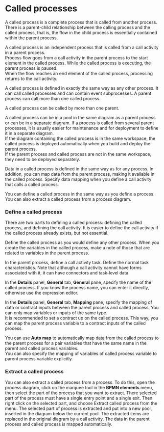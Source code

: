 # Called processes

A called process is a complete process that is called from another process.  
There is a parent-child relationship between the calling process and the called process, that is, the flow in the child process is essentially contained within the parent process.

A called process is an independent process that is called from a call activity in a parent process.  
Process flow goes from a call activity in the parent process to the start element in the called process. While the called process is executing, the parent process is paused.  
When the flow reaches an end element of the called process, processing returns to the call activity.

A called process is defined in exactly the same way as any other process. It can call called processes and can contain event subprocesses. A parent process can call more than one called process. 

A called process can be called by more than one parent.

A called process can be in a pool in the same diagram as a parent process or can be in a separate diagram. If a process is called from several parent processes, it is usually easier for maintenance and for deployment to define it in a separate diagram.  
If the diagram containing the called process is in the same workspace, the called process is deployed automatically when you build and deploy the parent process.  
If the parent process and called process are not in the same workspace, they need to be deployed separately.

Data in a called process is defined in the same way as for any process. In addition, you can map data from the parent process, making it available in the called process. Specify data mapping when you define a call activity that calls a called process.

You can define a called process in the same way as you define a process. You can also extract a called process from a process diagram.

### Define a called process

There are two parts to defining a called process: defining the called process, and defining the call activity. It is easier to define the call activity if the called process already exists, but not essential.

Define the called process as you would define any other process. When you create the variables in the called process, make a note of those that are related to variables in the parent process.

In the parent process, define a call activity task. Define the normal task characteristics. Note that although a call activity cannot 
have forms associated with it, it can have connectors and task-level data. 

In the **Details** panel, **General** tab, **General** pane, specify the name of the called process. If you know the process name, you can enter it directly, otherwise use the expression editor.

In the **Details** panel, **General** tab, **Mapping** pane, specify the mapping of data or contract inputs between the parent process and called process. You can only map variables or inputs of the same type.  
It is recommended to set a contract up on the called process. This way, you can map the parent process variable to a contract inputs of the called process.

You can use **Auto map** to automatically map data from the called process to the parent process for a pair variables that have the same name in the parent and called process variables.  
You can also specify the mapping of variables of called process variable to parent process variable explicitly.

### Extract a called process

You can also extract a called process from a process. To do this, open the process diagram, click on the marquee tool in the **BPMN elements** menu, then select the part of the process that you want to extract. There selected part of the process must have a single entry point and a single exit. Then right click on the selected part, and choose Extract called process from the menu. The selected part of process is extracted and put into a new pool, inserted in the diagram below the current pool. The extracted items are replaced in the original diagram by a call activity. The data in the parent process and called process is mapped automatically.
